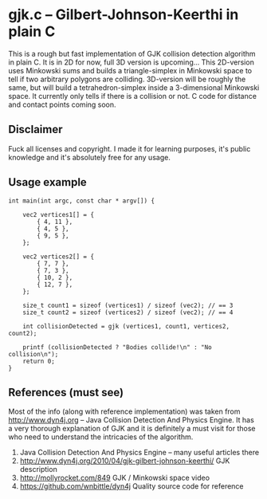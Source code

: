 # gjk.c – Gilbert-Johnson-Keerthi in plain C
This is a rough but fast implementation of GJK collision detection algorithm in plain C. It is in 2D for now, full 3D version is upcoming... This 2D-version uses Minkowski sums and builds a triangle-simplex in Minkowski space to tell if two arbitrary polygons are colliding. 3D-version will be roughly the same, but will build a tetrahedron-simplex inside a 3-dimensional Minkowski space. It currently only tells if there is a collision or not. C code for distance and contact points coming soon.

## Disclaimer
Fuck all licenses and copyright. I made it for learning purposes, it's public knowledge and it's absolutely free for any usage.

## Usage example
```
int main(int argc, const char * argv[]) {
    
    vec2 vertices1[] = {
        { 4, 11 },
        { 4, 5 },
        { 9, 5 },
    };
    
    vec2 vertices2[] = {
        { 7, 7 },
        { 7, 3 },
        { 10, 2 },
        { 12, 7 },
    };

    size_t count1 = sizeof (vertices1) / sizeof (vec2); // == 3
    size_t count2 = sizeof (vertices2) / sizeof (vec2); // == 4
    
    int collisionDetected = gjk (vertices1, count1, vertices2, count2);
    
    printf (collisionDetected ? "Bodies collide!\n" : "No collision\n");
    return 0;
}
```
## References (must see)
Most of the info (along with reference implementation) was taken from http://www.dyn4j.org – Java Collision Detection And Physics Engine. It has a very thorough explanation of GJK and it is definitely a must visit for those who need to understand the intricacies of the algorithm.

1.  Java Collision Detection And Physics Engine – many useful articles there
2. http://www.dyn4j.org/2010/04/gjk-gilbert-johnson-keerthi/ GJK description
3. http://mollyrocket.com/849 GJK / Minkowski space video
4. https://github.com/wnbittle/dyn4j Quality source code for reference
